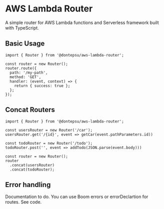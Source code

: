 # AWS Lambda Router
A simple router for AWS Lambda functions and Serverless framework built with TypeScript.

## Basic Usage
```
import { Router } from '@dontepsu/aws-lambda-router';

const router = new Router();
router.route({
  path: '/my-path',
  method: 'GET',
  handler: (event, context) => {
    return { success: true };
  };
});
```

## Concat Routers
```
import { Router } from '@dontepsu/aws-lambda-router';

const usersRouter = new Router('/car');
usersRouter.get('/{id}', event => getCar(event.pathParameters.id))

const todoRouter = new Router('/todo');
todoRouter.post('', event => addTodo(JSON.parse(event.body)))

const router = new Router();
router
  .concat(usersRouter)
  .concat(todoRouter);
```

## Error handling
Documentation to do. You can use Boom errors or errorDeclartion for routes. See code.